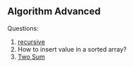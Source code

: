 ## Algorithm Advanced

Questions:
1. [recursive](https://leetcode.com/explore/learn/card/queue-stack/231/practical-application-queue/1374/)
2. How to insert value in a sorted array?
3. [Two Sum](https://leetcode.com/problems/two-sum/)